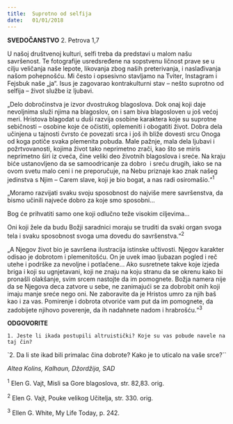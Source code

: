```yaml
---
title:  Suprotno od selfija
date:   01/01/2018
---
```


**SVEDOČANSTVO** 2. Petrova 1,7

U našoj društvenoj kulturi, selfi treba da predstavi u malom našu savršenost. Te fotografije usredsređene na sopstvenu ličnost prave se u cilju veličanja naše lepote, likovanja zbog naših preterivanja, i naslađivanja našom pohepnošću. Mi često i opsesivno stavljamo na Tviter, Instagram i Fejsbuk naše „ja“. Isus je zagovarao kontrakulturni stav – nešto suprotno od selfija – život službe iz ljubavi.

„Delo dobročinstva je izvor dvostrukog blagoslova. Dok onaj koji daje nevoljnima služi njima na blagoslov, on i sam biva blagosloven u još većoj meri. Hristova blagodat u duši razvija osobine karaktera koje su suprotne sebičnosti – osobine koje će očistiti, oplemeniti i obogatiti život. Dobra dela učinjena u tajnosti čvrsto će povezati srca i još ih bliže dovesti srcu Onoga od koga potiče svaka plemenita pobuda. Male pažnje, mala dela ljubavi i požrtvovanosti, kojima život tako neprimetno zrači, kao što se miris neprimetno širi iz cveća, čine veliki deo životnih blagoslova i sreće. Na kraju biće ustanovljeno da se samoodricanje za dobro  i sreću drugih, iako se na ovom svetu malo ceni i ne preporučuje, na Nebu priznaje kao znak našeg jedinstva s Njim – Carem slave, koji je bio bogat, a nas radi osiromašio.“<sup>1</sup>

„Moramo razvijati svaku svoju sposobnost do najviše mere savršenstva, da bismo učinili najveće dobro za koje smo sposobni...

Bog će prihvatiti samo one koji odlučno teže visokim ciljevima...

Oni koji žele da budu Božji saradnici moraju se truditi da svaki organ svoga tela i svaku sposobnost svoga uma dovedu do savršenstva.“<sup>2</sup>

„A Njegov život bio je savršena ilustracija istinske učtivosti. Njegov karakter odisao je dobrotom i plemenitošću. On je uvek imao ljubazan pogled i reč utehe i podrške za nevoljne i potlačene...
Ako susretnete takve koje izjeda briga i koji su ugnjetavani, koji ne znaju na koju stranu da se okrenu kako bi pronašli olakšanje, svim srcem nastojte da im pomognete. Božja namera nije da se Njegova deca zatvore u sebe, ne zanimajući se za dobrobit onih koji imaju manje sreće nego oni. Ne zaboravite da je Hristos umro za njih baš kao i za vas. Pomirenje i dobrota otvoriće vam put da im pomognete, da zadobijete njihovo poverenje, da ih nadahnete nadom i hrabrošću.“<sup>3</sup>

**ODGOVORITE**

`1. Jeste li ikada postupili altruistički? Koje su vas pobude navele na taj čin?`

`2. Da li ste ikad bili primalac čina dobrote? Kako je to uticalo na vaše srce?``

_Altea Kolins, Kalhaun, Džordžija, SAD_

<sup>1</sup> Elen G. Vajt, Misli sa Gore blagoslova, str. 82,83. orig.

<sup>2</sup> Elen G. Vajt, Pouke velikog Učitelja, str. 330. orig.

<sup>3</sup> Ellen G. White, My Life Today, p. 242.
